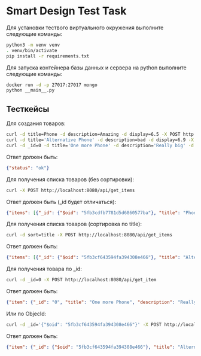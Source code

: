 # Smart Design Test Task

Для установки тествого виртуального окружения выполните следующие команды:
```sh
python3 -m venv venv
. venv/bin/activate
pip install -r requirements.txt
```

Для запуска контейнера базы данных и сервера на python выполните следующие команды:
```sh
docker run -d -p 27017:27017 mongo
python __main__.py
```
## Тесткейсы
Для создания товаров:
```sh
curl -d title=Phone -d description=Amazing -d display=6.5 -X POST http://localhost:8080/api/create_item
curl -d title='Alternative Phone' -d description=bad -d display=6.9 -X POST http://localhost:8080/api/create_item
curl -d _id=0 -d title='One more Phone' -d description='Really big' -d display=10 -d headphones=false -X POST http://localhost:8080/api/create_item
```
Ответ должен быть:
```json
{"status": "ok"}
```

Для получения списка товаров (без сортировки):
```sh
curl -X POST http://localhost:8080/api/get_items
```
Ответ должен быть (_id будет отличаться):
```json
{"items": [{"_id": {"$oid": "5fb3cdfb7781d5d6860577ba"}, "title": "Phone", "description": "Amazing", "display": "6.5"}, {"_id": {"$oid": "5fb3cf643594fa394308e466"}, "title": "Alternative Phone", "description": "bad", "display": "6.9"}, {"_id": "0", "title": "One more Phone", "description": "Really big", "display": "10", "headphones": "false"}]}
```

Для получения списка товаров (сортировка по title):
```sh
curl -d sort=title -X POST http://localhost:8080/api/get_items
```
Ответ должен быть:
```json
{"items": [{"_id": {"$oid": "5fb3cf643594fa394308e466"}, "title": "Alternative Phone", "description": "bad", "display": "6.9"}, {"_id": "0", "title": "One more Phone", "description": "Really big", "display": "10", "headphones": "false"}, {"_id": {"$oid": "5fb3cdfb7781d5d6860577ba"}, "title": "Phone", "description": "Amazing", "display": "6.5"}]}
```

Для получения товара по _id:
```sh
curl -d _id=0 -X POST http://localhost:8080/api/get_item
```
Ответ должен быть:
```json
{"item": {"_id": "0", "title": "One more Phone", "description": "Really big", "display": "10", "headphones": "false"}}
```

Или по ObjecId:
```sh
curl -d _id='{"$oid": "5fb3cf643594fa394308e466"}' -X POST http://localhost:8080/api/get_item
```
Ответ должен быть:
```json
{"item": {"_id": {"$oid": "5fb3cf643594fa394308e466"}, "title": "Alternative Phone", "description": "bad", "display": "6.9"}}
```